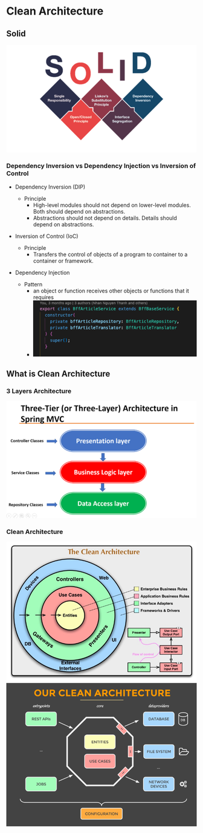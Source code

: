 # Clean Architecture

## Solid
<img src="./images/solid.webp" />

### Dependency Inversion vs Dependency Injection vs Inversion of Control

- Dependency Inversion (DIP)
    - Principle
        - High-level modules should not depend on lower-level modules. Both should depend on abstractions.
        - Abstractions should not depend on details. Details should depend on abstractions.

- Inversion of Control (IoC)
    - Principle
        - Transfers the control of objects of a program to container to a container or framework.

- Dependency Injection
    - Pattern
        - an object or function receives other objects or functions that it requires
        - <img src="./images/dependency-injection.png" />


## What is Clean Architecture

### 3 Layers Architecture
<img src="./images/3-layers.png" />

### Clean Architecture
<img src="./images/clean-1.jpeg" />
<img src="./images/clean-2.png" />
